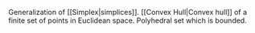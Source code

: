 Generalization of [[Simplex|simplices]].
[[Convex Hull|Convex hull]] of a finite set of points in Euclidean space.
Polyhedral set which is bounded.